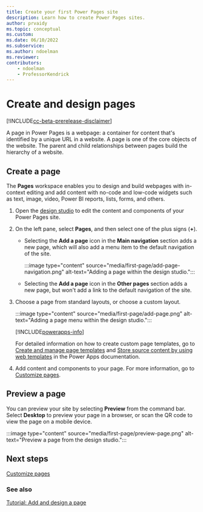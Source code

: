 ```yaml
---
title: Create your first Power Pages site
description: Learn how to create Power Pages sites.
author: prvaidy
ms.topic: conceptual
ms.custom: 
ms.date: 06/10/2022
ms.subservice:
ms.author: ndoelman 
ms.reviewer: 
contributors:
    - ndoelman
    - ProfessorKendrick
---
```


# Create and design pages

[!INCLUDE[cc-beta-prerelease-disclaimer](../includes/cc-beta-prerelease-disclaimer.md)]

A page in Power Pages is a webpage: a container for content that's identified by a unique URL in a website. A page is one of the core objects of the website. The parent and child relationships between pages build the hierarchy of a website.

## Create a page

The **Pages** workspace enables you to design and build webpages with in-context editing and add content with no-code and low-code widgets such as text, image, video, Power BI reports, lists, forms, and others.

1. Open the [design studio](use-design-studio.md) to edit the content and components of your Power Pages site.

1. On the left pane, select **Pages**, and then select one of the plus signs (**+**).

    - Selecting the **Add a page** icon in the **Main navigation** section adds a new page, which will also add a menu item to the default navigation of the site.

        :::image type="content" source="media/first-page/add-page-navigation.png" alt-text="Adding a page within the design studio.":::

    - Selecting the **Add a page** icon in the **Other pages** section adds a new page, but won't add a link to the default navigation of the site.

1. Choose a page from standard layouts, or choose a custom layout.

    :::image type="content" source="media/first-page/add-page.png" alt-text="Adding a page menu within the design studio.":::

    [!INCLUDE[powerapps-info](../includes/cc-powerapps-info.md)]

    For detailed information on how to create custom page templates, go to [Create and manage page templates](/power-apps/maker/portals/configure/page-templates) and [Store source content by using web templates](/power-apps/maker/portals/liquid/store-content-web-templates) in the Power Apps documentation.

1. Add content and components to your page. For more information, go to [Customize pages](customize-pages.md).

## Preview a page

You can preview your site by selecting **Preview** from the command bar. Select **Desktop** to preview your page in a browser, or scan the QR code to view the page on a mobile device.

:::image type="content" source="media/first-page/preview-page.png" alt-text="Preview a page from the design studio.":::

## Next steps

[Customize pages](customize-pages.md)

### See also

[Tutorial: Add and design a page](tutorial-add-webpage.md)